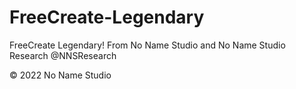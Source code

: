 # FreeCreate-Legendary
FreeCreate Legendary! 
From No Name Studio and No Name Studio Research @NNSResearch

© 2022 No Name Studio
